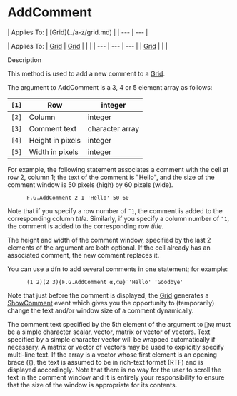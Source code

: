 




<h1 class="heading"><span class="name">AddComment</span></h1>
| Applies To: | [Grid](../a-z/grid.md) |
| --- | ---  |

| Applies To: | [Grid](../a-z/grid.md) | [Grid](../a-z/grid.md) |  |  |
| --- | --- | ---  |
| [Grid](../a-z/grid.md) |  |  |


Description


This method is used to add a new comment to a [Grid](../a-z/grid.md).




The argument to AddComment is a 3, 4 or 5 element array as follows:

| `[1]` | Row | integer |
| --- | --- | ---  |
| `[2]` | Column | integer |
| `[3]` | Comment text | character array |
| `[4]` | Height in pixels | integer |
| `[5]` | Width in pixels | integer |




For example, the following statement associates a comment with the cell at row 2, column 1; the text of the comment is "Hello", and the size of the comment window is 50 pixels (high) by 60 pixels (wide).
```apl
      F.G.AddComment 2 1 'Hello' 50 60
```



Note that if you specify a row number of `¯1`, the comment is added to the corresponding column *title*. Similarly, if you specify a column number of `¯1`, the comment is added to the corresponding row *title*.


The height and width of the comment window, specified by the last 2 elements of the argument are both optional. If the cell already has an associated comment, the new comment replaces it.



You can use a dfn to add several comments in one statement; for example:
```apl
      (1 2)(2 3){F.G.AddComment ⍺,⊂⍵}¨'Hello' 'Goodbye'
```



Note that just before the comment is displayed, the [Grid](../a-z/grid.md) generates a [ShowComment](../a-z/showcomment.md) event which gives you the opportunity to (temporarily) change the text and/or window size of a comment dynamically.


The comment text specified by the 5th element of the argument to `⎕NQ` must be a simple character scalar, vector, matrix or vector of vectors. Text specified by a simple character vector will be wrapped automatically if necessary. A matrix or vector of vectors may be used to explicitly specify multi-line text. If the array is a vector whose first element is an opening brace ({), the text is assumed to be in rich-text format (RTF) and is displayed accordingly. Note that there is no way for the user to scroll the text in the comment window and it is entirely your responsibility to ensure that the size of the window is appropriate for its contents.


